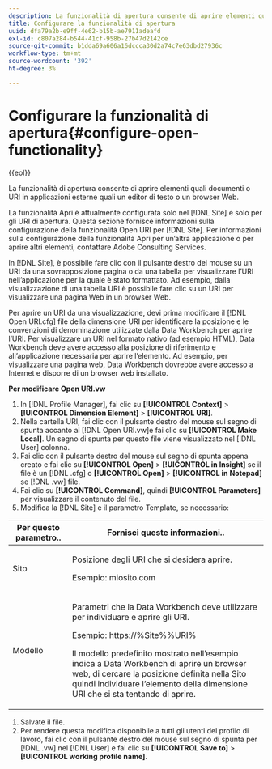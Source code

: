 ```yaml
---
description: La funzionalità di apertura consente di aprire elementi quali documenti o URI in applicazioni esterne quali un editor di testo o un browser Web.
title: Configurare la funzionalità di apertura
uuid: dfa79a2b-e9ff-4e62-b15b-ae7911adeafd
exl-id: c807a284-b544-41cf-958b-27b47d2142ce
source-git-commit: b1dda69a606a16dccca30d2a74c7e63dbd27936c
workflow-type: tm+mt
source-wordcount: '392'
ht-degree: 3%

---
```


# Configurare la funzionalità di apertura{#configure-open-functionality}

{{eol}}

La funzionalità di apertura consente di aprire elementi quali documenti o URI in applicazioni esterne quali un editor di testo o un browser Web.

La funzionalità Apri è attualmente configurata solo nel [!DNL Site] e solo per gli URI di apertura. Questa sezione fornisce informazioni sulla configurazione della funzionalità Open URI per [!DNL Site]. Per informazioni sulla configurazione della funzionalità Apri per un’altra applicazione o per aprire altri elementi, contattare Adobe Consulting Services.

In [!DNL Site], è possibile fare clic con il pulsante destro del mouse su un URI da una sovrapposizione pagina o da una tabella per visualizzare l’URI nell’applicazione per la quale è stato formattato. Ad esempio, dalla visualizzazione di una tabella URI è possibile fare clic su un URI per visualizzare una pagina Web in un browser Web.

Per aprire un URI da una visualizzazione, devi prima modificare il [!DNL Open URI.cfg] file della dimensione URI per identificare la posizione e le convenzioni di denominazione utilizzate dalla Data Workbench per aprire l’URI. Per visualizzare un URI nel formato nativo (ad esempio HTML), Data Workbench deve avere accesso alla posizione di riferimento e all’applicazione necessaria per aprire l’elemento. Ad esempio, per visualizzare una pagina web, Data Workbench dovrebbe avere accesso a Internet e disporre di un browser web installato.

**Per modificare Open URI.vw**

1. In [!DNL Profile Manager], fai clic su **[!UICONTROL Context]** > **[!UICONTROL Dimension Element]** > **[!UICONTROL URI]**.
1. Nella cartella URI, fai clic con il pulsante destro del mouse sul segno di spunta accanto al [!DNL Open URI.vw]e fai clic su **[!UICONTROL Make Local]**. Un segno di spunta per questo file viene visualizzato nel [!DNL User] colonna.
1. Fai clic con il pulsante destro del mouse sul segno di spunta appena creato e fai clic su **[!UICONTROL Open]** > **[!UICONTROL in Insight]** se il file è un [!DNL .cfg] o **[!UICONTROL Open]** > **[!UICONTROL in Notepad]** se [!DNL .vw] file.
1. Fai clic su **[!UICONTROL Command]**, quindi **[!UICONTROL Parameters]** per visualizzare il contenuto del file.
1. Modifica la [!DNL Site] e il parametro Template, se necessario:

<table id="table_CDB316DB271F476AB9F9B557B86AFD25">
 <thead>
  <tr>
   <th colname="col1" class="entry"> Per questo parametro.. </th>
   <th colname="col2" class="entry"> Fornisci queste informazioni.. </th>
  </tr>
 </thead>
 <tbody>
  <tr>
   <td colname="col1"> <p>Sito </p> </td>
   <td colname="col2"> <p>Posizione degli URI che si desidera aprire. </p> <p>Esempio: miosito.com </p> </td>
  </tr>
  <tr>
   <td colname="col1"> <p>Modello </p> </td>
   <td colname="col2"> <p>Parametri che la Data Workbench deve utilizzare per individuare e aprire gli URI. </p> <p>Esempio: <span class="filepath"> https://%Site%%URI%</span> </p> <p>Il modello predefinito mostrato nell’esempio indica a Data Workbench di aprire un browser web, di cercare la posizione definita nella <span class="wintitle"> Sito</span> quindi individuare l’elemento della dimensione URI che si sta tentando di aprire. </p> </td>
  </tr>
 </tbody>
</table>

1. Salvate il file.
1. Per rendere questa modifica disponibile a tutti gli utenti del profilo di lavoro, fai clic con il pulsante destro del mouse sul segno di spunta per [!DNL .vw] nel [!DNL User] e fai clic su **[!UICONTROL Save to]** > **[!UICONTROL working profile name]**.
